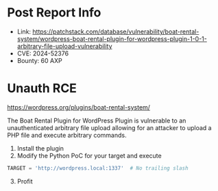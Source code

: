 # Post Report Info

- Link: https://patchstack.com/database/vulnerability/boat-rental-system/wordpress-boat-rental-plugin-for-wordpress-plugin-1-0-1-arbitrary-file-upload-vulnerability
- CVE: 2024-52376
- Bounty: 60 AXP

# Unauth RCE

https://wordpress.org/plugins/boat-rental-system/

The Boat Rental Plugin for WordPress Plugin is vulnerable to an unauthenticated arbitrary file upload allowing for an attacker to upload a PHP file and execute arbitrary commands. 

1. Install the plugin
2. Modify the Python PoC for your target and execute
```python
TARGET = 'http://wordpress.local:1337'  # No trailing slash
```
3. Profit

